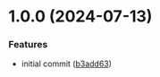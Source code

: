 # 1.0.0 (2024-07-13)


### Features

* initial commit ([b3add63](https://github.com/luc4sguilherme/steam-tradeoffer-manager/commit/b3add63e3bf68536a435a3d649575b0904c53277))
